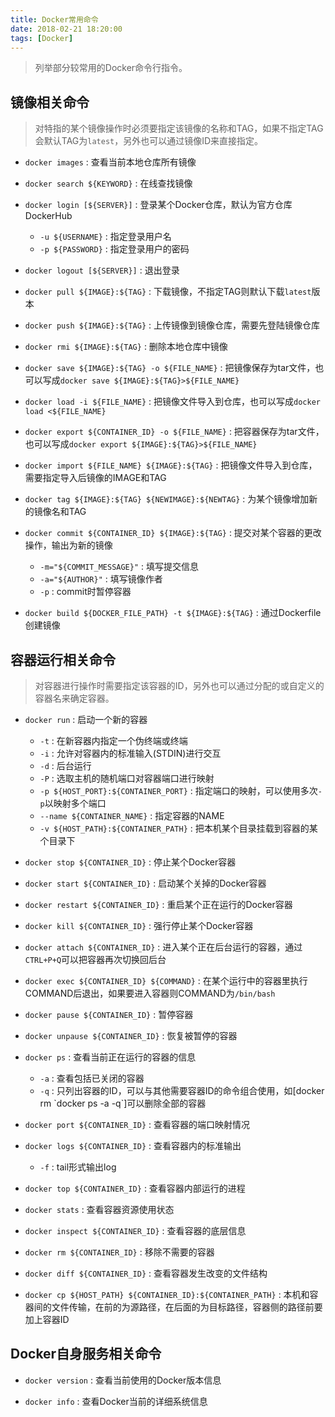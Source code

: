 ```yaml
---
title: Docker常用命令
date: 2018-02-21 18:20:00
tags: [Docker]
---
```


> 列举部分较常用的Docker命令行指令。

## 镜像相关命令

> 对特指的某个镜像操作时必须要指定该镜像的名称和TAG，如果不指定TAG会默认TAG为`latest`，另外也可以通过镜像ID来直接指定。

- `docker images` : 查看当前本地仓库所有镜像

- `docker search ${KEYWORD}` : 在线查找镜像

- `docker login [${SERVER}]` : 登录某个Docker仓库，默认为官方仓库DockerHub
  - `-u ${USERNAME}` : 指定登录用户名
  - `-p ${PASSWORD}` : 指定登录用户的密码

- `docker logout [${SERVER}]` : 退出登录

- `docker pull ${IMAGE}:${TAG}` : 下载镜像，不指定TAG则默认下载`latest`版本

- `docker push ${IMAGE}:${TAG}` : 上传镜像到镜像仓库，需要先登陆镜像仓库

- `docker rmi ${IMAGE}:${TAG}` : 删除本地仓库中镜像

- `docker save ${IMAGE}:${TAG} -o ${FILE_NAME}` : 把镜像保存为tar文件，也可以写成`docker save ${IMAGE}:${TAG}>${FILE_NAME}`

- `docker load -i ${FILE_NAME}` : 把镜像文件导入到仓库，也可以写成`docker load <${FILE_NAME}`

- `docker export ${CONTAINER_ID} -o ${FILE_NAME}` : 把容器保存为tar文件，也可以写成`docker export ${IMAGE}:${TAG}>${FILE_NAME}`

- `docker import ${FILE_NAME} ${IMAGE}:${TAG}` : 把镜像文件导入到仓库，需要指定导入后镜像的IMAGE和TAG

- `docker tag ${IMAGE}:${TAG} ${NEWIMAGE}:${NEWTAG}` : 为某个镜像增加新的镜像名和TAG

- `docker commit ${CONTAINER_ID} ${IMAGE}:${TAG}` : 提交对某个容器的更改操作，输出为新的镜像
  - `-m="${COMMIT_MESSAGE}"` : 填写提交信息
  - `-a="${AUTHOR}"` : 填写镜像作者
  - `-p` : commit时暂停容器

- `docker build ${DOCKER_FILE_PATH} -t ${IMAGE}:${TAG}` : 通过Dockerfile创建镜像

## 容器运行相关命令

> 对容器进行操作时需要指定该容器的ID，另外也可以通过分配的或自定义的容器名来确定容器。

- `docker run` : 启动一个新的容器
  - `-t` : 在新容器内指定一个伪终端或终端
  - `-i` : 允许对容器内的标准输入(STDIN)进行交互
  - `-d` : 后台运行
  - `-P` : 选取主机的随机端口对容器端口进行映射
  - `-p ${HOST_PORT}:${CONTAINER_PORT}` : 指定端口的映射，可以使用多次`-p`以映射多个端口
  - `--name ${CONTAINER_NAME}` : 指定容器的NAME
  - `-v ${HOST_PATH}:${CONTAINER_PATH}` : 把本机某个目录挂载到容器的某个目录下

- `docker stop ${CONTAINER_ID}` : 停止某个Docker容器

- `docker start ${CONTAINER_ID}` : 启动某个关掉的Docker容器

- `docker restart ${CONTAINER_ID}` : 重启某个正在运行的Docker容器

- `docker kill ${CONTAINER_ID}` : 强行停止某个Docker容器

- `docker attach ${CONTAINER_ID}` : 进入某个正在后台运行的容器，通过`CTRL+P+Q`可以把容器再次切换回后台

- `docker exec ${CONTAINER_ID} ${COMMAND}` : 在某个运行中的容器里执行COMMAND后退出，如果要进入容器则COMMAND为`/bin/bash`

- `docker pause ${CONTAINER_ID}` : 暂停容器

- `docker unpause ${CONTAINER_ID}` : 恢复被暂停的容器

- `docker ps` : 查看当前正在运行的容器的信息
  - `-a` : 查看包括已关闭的容器
  - `-q` : 只列出容器的ID，可以与其他需要容器ID的命令组合使用，如[docker rm \`docker ps -a -q\`]可以删除全部的容器

- `docker port ${CONTAINER_ID}` : 查看容器的端口映射情况

- `docker logs ${CONTAINER_ID}` : 查看容器内的标准输出
  - `-f` : tail形式输出log

- `docker top ${CONTAINER_ID}` : 查看容器内部运行的进程

- `docker stats` : 查看容器资源使用状态

- `docker inspect ${CONTAINER_ID}` : 查看容器的底层信息

- `docker rm ${CONTAINER_ID}` : 移除不需要的容器

- `docker diff ${CONTAINER_ID}` : 查看容器发生改变的文件结构

- `docker cp ${HOST_PATH} ${CONTAINER_ID}:${CONTAINER_PATH}` : 本机和容器间的文件传输，在前的为源路径，在后面的为目标路径，容器侧的路径前要加上容器ID

## Docker自身服务相关命令

- `docker version` : 查看当前使用的Docker版本信息

- `docker info` : 查看Docker当前的详细系统信息
